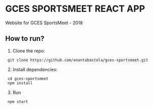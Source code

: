 # GCES SPORTSMEET REACT APP
Website for GCES SportsMeet - 2018

## How to run?

1) Clone the repo:

```
 git clone https://github.com/anantabastola/gces-sportsmeet.git
```

2) Install dependencies:

```
 cd gces-sportsmeet
 npm install
```

3) Run

```
 npm start
```
